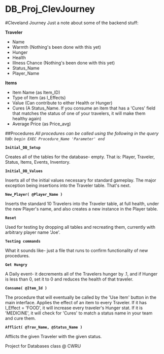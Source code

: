 DB_Proj_ClevJourney
===================
#Cleveland Journey
Just a note about some of the backend stuff:

**Traveler**
- Name
- Warmth   (Nothing's been done with this yet)
- Hunger
- Health
- Illness Chance   (Nothing's been done with this yet)
- Status_Name
- Player_Name

**Items**
- Item Name (as Item_ID)
- Type of Item (as I_Effects)
- Value (Can contribute to either Health or Hunger)
- Cures (A Status_Name.  If you consume an item that has a 'Cures' field that matches the status of one of your travelers, it will make them healthy again)
- Average Price (as Price_avg)


##Procedures
*All procedures can be called using the following in the query tab: `begin EXEC Procedure_Name 'Parameter' end`*

**`Initial_DB_Setup`**

Creates all of the tables for the database- empty.  That is: Player, Traveler, Status, Items, Events, Inventory.

**`Initial_DB_Values`**

Inserts all of the initial values necessary for standard gameplay.  The major exception being insertions into the Traveler table.  That's next.

**`New_Player( @Player_Name )`**

Inserts the standard 10 Travelers into the Traveler table, at full health, under the new Player's name, and also creates a new instance in the Player table.

**`Reset`**

Used for testing by dropping all tables and recreating them, currently with arbitrary player name 'Joe'.

**`Testing commands`**

What it sounds like- just a file that runs to confirm functionality of new procedures.

**`Get Hungry`**

A Daily event- it decrements all of the Travelers hunger by .1, and if Hunger is less than 0, set it to 0 and reduces the health of that traveler.

**`Consume( @Item_Id )`**

The procedure that will eventually be called by the 'Use Item' button in the main interface.  Applies the effect of an item to every Traveler.  If it has I_Effect = 'FOOD', it will increase every traveler's Hunger stat.  If it is 'MEDICINE', it will check for 'Cures' to match a status name in your team and cure them.

**`Afflict( @Trav_Name, @Status_Name )`**

Afflicts the given Traveler with the given status.

Project for Databases class @ CWRU
